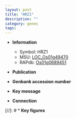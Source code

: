 ```yaml
---
layout: post
title: "HRZ1"
description: ""
category: genes
tags: 
---
```


* **Information**  
    + Symbol: HRZ1  
    + MSU: [LOC_Os01g49470](http://rice.uga.edu/cgi-bin/ORF_infopage.cgi?orf=LOC_Os01g49470)  
    + RAPdb: [Os01g0689451](http://rapdb.dna.affrc.go.jp/viewer/gbrowse_details/irgsp1?name=Os01g0689451)  

* **Publication**  

* **Genbank accession number**  

* **Key message**  

* **Connection**  

[//]: # * **Key figures**  


